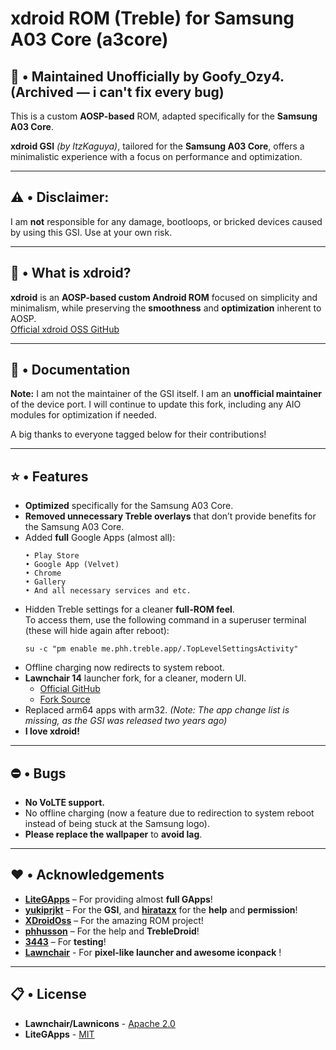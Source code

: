 # **xdroid ROM (Treble) for Samsung A03 Core (a3core)**

## 📱 • Maintained Unofficially by Goofy_Ozy4. (Archived — i can't fix every bug)
This is a custom **AOSP-based** ROM, adapted specifically for the **Samsung A03 Core**.

**xdroid GSI** *(by ItzKaguya)*, tailored for the **Samsung A03 Core**, offers a minimalistic experience with a focus on performance and optimization.

---

## **⚠️ • Disclaimer:**
I am **not** responsible for any damage, bootloops, or bricked devices caused by using this GSI. Use at your own risk.

---

## **📖 • What is xdroid?**

**xdroid** is an **AOSP-based custom Android ROM** focused on simplicity and minimalism, while preserving the **smoothness** and **optimization** inherent to AOSP.  
[Official xdroid OSS GitHub](https://github.com/xdroid-oss)

---

## **📃 • Documentation**

**Note:** I am not the maintainer of the GSI itself. I am an **unofficial maintainer** of the device port. I will continue to update this fork, including any AIO modules for optimization if needed.

A big thanks to everyone tagged below for their contributions!

---

## **⭐ • Features**

- **Optimized** specifically for the Samsung A03 Core.
- **Removed unnecessary Treble overlays** that don’t provide benefits for the Samsung A03 Core.
- Added **full** Google Apps (almost all):
    ```
    • Play Store
    • Google App (Velvet)
    • Chrome
    • Gallery
    • And all necessary services and etc.
    ```
- Hidden Treble settings for a cleaner **full-ROM feel**.  
  To access them, use the following command in a superuser terminal (these will hide again after reboot):
    ```
    su -c "pm enable me.phh.treble.app/.TopLevelSettingsActivity"
    ```
- Offline charging now redirects to system reboot.
- **Lawnchair 14** launcher fork, for a cleaner, modern UI.  
  - [Official GitHub](https://github.com/LawnchairLauncher/lawnchair)  
  - [Fork Source](https://github.com/Goooler/LawnchairRelease)
- Replaced arm64 apps with arm32. *(Note: The app change list is missing, as the GSI was released two years ago)*
- **I love xdroid!**

---

## **⛔ • Bugs**

- **No VoLTE support.**
- No offline charging (now a feature due to redirection to system reboot instead of being stuck at the Samsung logo).
- **Please replace the wallpaper** to **avoid lag**.

---

## **♥️ • Acknowledgements**

- **[LiteGApps](https://litegapps.github.io/)** – For providing almost **full GApps**!
- **[yukiprjkt](https://t.me/shirayuki_plygrnd)** – For the **GSI**, and **[hiratazx](https://github.com/hiratazx)** for the **help** and **permission**!
- **[XDroidOss](https://github.com/xdroid-oss)** – For the amazing ROM project!
- **[phhusson](https://github.com/phhusson)** – For the help and **TrebleDroid**!
- **[3443](https://github.com/FlowerGEN)** – For **testing**!
- **[Lawnchair](https://github.com/LawnchairLauncher)** - For **pixel-like launcher and awesome iconpack** !
---

## **📋 • License**

- **Lawnchair/Lawnicons** - [Apache 2.0](https://choosealicense.com/licenses/apache-2.0/)
- **LiteGApps** - [MIT](https://choosealicense.com/licenses/mit/)

